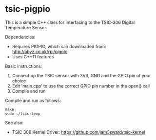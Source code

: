 # tsic-pigpio

This is a simple C++ class for interfacing to the TSIC-306 Digital Temperature Sensor.

Dependencies:

* Requires PIGPIO, which can downloaded from: http://abyz.co.uk/rpi/pigpio
* Uses C++11 features

Basic instructions:

1. Connect up the TSIC sensor with 3V3, GND and the GPIO pin of your choice
2. Edit 'main.cpp' to use the correct GPIO pin number in the open() call
3. Compile and run

Compile and run as follows:

    make
    sudo ./tsic-temp

See also:

* TSIC 306 Kernel Driver: https://github.com/jam3sward/tsic-kernel
